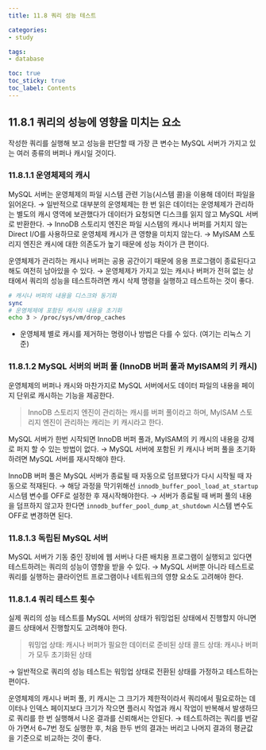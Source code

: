 ```yaml
---
title: 11.8 쿼리 성능 테스트

categories:
- study

tags:
- database

toc: true
toc_sticky: true
toc_label: Contents
---
```


## 11.8.1 쿼리의 성능에 영향을 미치는 요소
작성한 쿼리를 실행해 보고 성능을 판단할 때 가장 큰 변수는 MySQL 서버가 가지고 있는 여러 종류의 버퍼나 캐시일 것이다.

### 11.8.1.1 운영체제의 캐시
MySQL 서버는 운영체제의 파일 시스템 관련 기능(시스템 콜)을 이용해 데이터 파일을 읽어온다.
→ 일반적으로 대부분의 운영체제는 한 번 읽은 데이터는 운영체제가 관리하는 별도의 캐시 영역에 보관했다가 데이터가 요청되면 디스크를 읽지 않고 MySQL 서버로 반환한다.
→ InnoDB 스토리지 엔진은 파일 시스템의 캐시나 버퍼를 거치지 않는 Direct I/O를 사용하므로 운영체제 캐시가 큰 영향을 미치지 않는다.
→ MyISAM 스토리지 엔진은 캐시에 대한 의존도가 높기 때문에 성능 차이가 큰 편이다.

운영체제가 관리하는 캐시나 버퍼는 공용 공간이기 때문에 응용 프로그램이 종료된다고 해도 여전히 남아있을 수 있다.
→ 운영체제가 가지고 있는 캐시나 버퍼가 전혀 없는 상태에서 쿼리의 성능을 테스트하려면 캐시 삭제 명령을 실행하고 테스트하는 것이 좋다.
```bash
# 캐시나 버퍼의 내용을 디스크와 동기화
sync
# 운영체제에 포함된 캐시의 내용을 초기화
echo 3 > /proc/sys/vm/drop_caches
```
- 운영체제 별로 캐시를 제거하는 명령이나 방법은 다를 수 있다. (여기는 리눅스 기준)

### 11.8.1.2 MySQL 서버의 버퍼 풀 (InnoDB 버퍼 풀과 MyISAM의 키 캐시)
운영체제의 버퍼나 캐시와 마찬가지로 MySQL 서버에서도 데이터 파일의 내용을 페이지 단위로 캐시하는 기능을 제공한다.
> InnoDB 스토리지 엔진이 관리하는 캐시를 버퍼 풀이라고 하며, MyISAM 스토리지 엔진이 관리하는 캐리는 키 캐시라고 한다.

MySQL 서버가 한번 시작되면 InnoDB 버퍼 풀과, MyISAM의 키 캐시의 내용을 강제로 퍼지 할 수 있는 방법이 없다.
→ MySQL 서버에 포함된 키 캐시나 버퍼 풀을 초기화하려면 MySQL 서버를 재시작해야 한다.

InnoDB 버퍼 풀은 MySQL 서버가 종료될 때 자동으로 덤프됐다가 다시 시작될 때 자동으로 적재된다.
→ 해당 과정을 막기위해선 `innodb_buffer_pool_load_at_startup` 시스템 변수를 OFF로 설정한 후 재시작해야한다.
→ 서버가 종료될 때 버퍼 풀의 내용을 덤프하지 않고자 한다면 `innodb_buffer_pool_dump_at_shutdown` 시스템 변수도 OFF로 변경하면 된다.

### 11.8.1.3 독립된 MySQL 서버
MySQL 서버가 기동 중인 장비에 웹 서버나 다른 배치용 프로그램이 실행되고 있다면 테스트하려는 쿼리의 성능이 영향을 받을 수 있다.
→ MySQL 서버뿐 아니라 테스트로 쿼리를 실행하는 클라이언트 프로그램이나 네트워크의 영향 요소도 고려해야 한다.

### 11.8.1.4 쿼리 테스트 횟수
실제 쿼리의 성능 테스트를 MySQL 서버의 상태가 워밍업된 상태에서 진행할지 아니면 콜드 상태에서 진행할지도 고려해야 한다.
> 워밍업 상태: 캐시나 버퍼가 필요한 데이터로 준비된 상태
> 콜드 상태: 캐시나 버퍼가 모두 초기화된 상태

→ 일반적으로 쿼리의 성능 테스트는 워밍업 상태로 전환된 상태를 가정하고 테스트하는 편이다.

운영체제의 캐시나 버퍼 풀, 키 캐시는 그 크기가 제한적이라서 쿼리에서 필요로하는 데이터나 인덱스 페이지보다 크기가 작으면 플러시 작업과 캐시 작업이 반복해서 발생하므로 쿼리를 한 번 실행해서 나온 결과를 신뢰해서는 안된다.
→ 테스트하려는 쿼리를 번갈아 가면서 6~7번 정도 실행한 후, 처음 한두 번의 결과는 버리고 나머지 결과의 평균값을 기준으로 비교하는 것이 좋다.
